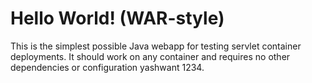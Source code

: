 Hello World! (WAR-style)
===============

This is the simplest possible Java webapp for testing servlet container deployments.  It should work on any container and requires no other dependencies or configuration yashwant 1234.
